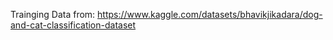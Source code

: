 Trainging Data from: https://www.kaggle.com/datasets/bhavikjikadara/dog-and-cat-classification-dataset
